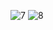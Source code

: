 
![7](https://user-images.githubusercontent.com/91868896/226322644-b3219ad3-bb9c-40e3-a186-f6852ea261ef.png)
![8](https://user-images.githubusercontent.com/91868896/226322657-d45b014c-a262-449b-a877-d73dd2af5d66.png)
